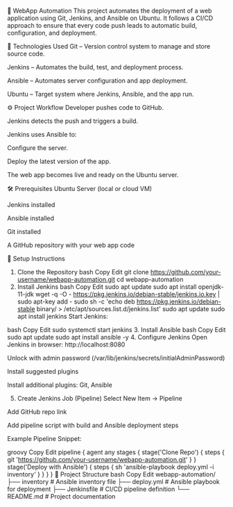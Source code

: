 🚀 WebApp Automation
This project automates the deployment of a web application using Git, Jenkins, and Ansible on Ubuntu. It follows a CI/CD approach to ensure that every code push leads to automatic build, configuration, and deployment.

📌 Technologies Used
Git – Version control system to manage and store source code.

Jenkins – Automates the build, test, and deployment process.

Ansible – Automates server configuration and app deployment.

Ubuntu – Target system where Jenkins, Ansible, and the app run.

⚙️ Project Workflow
Developer pushes code to GitHub.

Jenkins detects the push and triggers a build.

Jenkins uses Ansible to:

Configure the server.

Deploy the latest version of the app.

The web app becomes live and ready on the Ubuntu server.

🛠️ Prerequisites
Ubuntu Server (local or cloud VM)

Jenkins installed

Ansible installed

Git installed

A GitHub repository with your web app code

🔧 Setup Instructions
1. Clone the Repository
bash
Copy
Edit
git clone https://github.com/your-username/webapp-automation.git
cd webapp-automation
2. Install Jenkins
bash
Copy
Edit
sudo apt update
sudo apt install openjdk-11-jdk
wget -q -O - https://pkg.jenkins.io/debian-stable/jenkins.io.key | sudo apt-key add -
sudo sh -c 'echo deb https://pkg.jenkins.io/debian-stable binary/ > /etc/apt/sources.list.d/jenkins.list'
sudo apt update
sudo apt install jenkins
Start Jenkins:

bash
Copy
Edit
sudo systemctl start jenkins
3. Install Ansible
bash
Copy
Edit
sudo apt update
sudo apt install ansible -y
4. Configure Jenkins
Open Jenkins in browser: http://localhost:8080

Unlock with admin password (/var/lib/jenkins/secrets/initialAdminPassword)

Install suggested plugins

Install additional plugins: Git, Ansible

5. Create Jenkins Job (Pipeline)
Select New Item → Pipeline

Add GitHub repo link

Add pipeline script with build and Ansible deployment steps

Example Pipeline Snippet:

groovy
Copy
Edit
pipeline {
    agent any
    stages {
        stage('Clone Repo') {
            steps {
                git 'https://github.com/your-username/webapp-automation.git'
            }
        }
        stage('Deploy with Ansible') {
            steps {
                sh 'ansible-playbook deploy.yml -i inventory'
            }
        }
    }
}
📁 Project Structure
bash
Copy
Edit
webapp-automation/
├── inventory            # Ansible inventory file
├── deploy.yml           # Ansible playbook for deployment
├── Jenkinsfile          # CI/CD pipeline definition
└── README.md            # Project documentation
